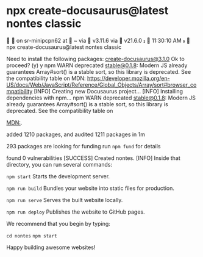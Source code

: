 # npx create-docusaurus@latest nontes classic

🚀  🐧  on sr-minipcpn62 at 󰋜 ~  via 🐍 v3.11.6 via  v21.6.0  󱑍 11:30:10 AM  
 npx create-docusaurus@latest nontes classic                   

Need to install the following packages:
create-docusaurus@3.1.0
Ok to proceed? (y) y
npm WARN deprecated stable@0.1.8: Modern JS already guarantees Array#sort() is a stable sort, so this library is deprecated. See the compatibility table on MDN: https://developer.mozilla.org/en-US/docs/Web/JavaScript/Reference/Global_Objects/Array/sort#browser_compatibility
[INFO] Creating new Docusaurus project...
[INFO] Installing dependencies with npm...
npm WARN deprecated stable@0.1.8: Modern JS already guarantees Array#sort() is a stable sort, so this library is deprecated. See the compatibility table on 

[MDN:](https://developer.mozilla.org/en-US/docs/Web/JavaScript/Reference/Global_Objects/Array/sort#browser_compatibility).

added 1210 packages, and audited 1211 packages in 1m

293 packages are looking for funding
  run `npm fund` for details

found 0 vulnerabilities
[SUCCESS] Created nontes.
[INFO] Inside that directory, you can run several commands:

  `npm start`
    Starts the development server.

  `npm run build`
    Bundles your website into static files for production.

  `npm run serve`
    Serves the built website locally.

  `npm run deploy`
    Publishes the website to GitHub pages.

We recommend that you begin by typing:

  `cd nontes`
  `npm start`

Happy building awesome websites!
